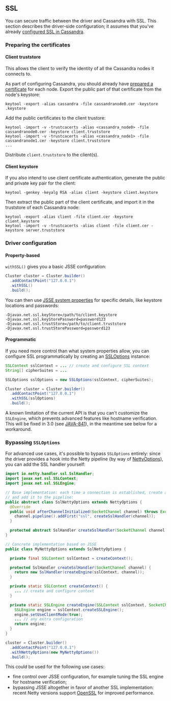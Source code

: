 ## SSL

You can secure traffic between the driver and Cassandra with SSL. This
section describes the driver-side configuration; it assumes that you've
already
[configured SSL in Cassandra](http://docs.datastax.com/en/cassandra/2.0/cassandra/security/secureSSLClientToNode_t.html).

### Preparing the certificates

#### Client truststore

This allows the client to verify the identity of all the Cassandra nodes
it connects to.

As part of configuring Cassandra, you should already have
[prepared a certificate](http://docs.datastax.com/en/cassandra/2.0/cassandra/security/secureSSLCertificates_t.html)
for each node. Export the public part of that certificate from the
node's keystore:

```
keytool -export -alias cassandra -file cassandranode0.cer -keystore .keystore
```

Add the public certificates to the client trustore:

```
keytool -import -v -trustcacerts -alias <cassandra_node0> -file cassandranode0.cer -keystore client.truststore
keytool -import -v -trustcacerts -alias <cassandra_node1> -file cassandranode1.cer -keystore client.truststore
...
```

Distribute `client.truststore` to the client(s).

#### Client keystore

If you also intend to use client certificate authentication, generate
the public and private key pair for the client:

```
keytool -genkey -keyalg RSA -alias client -keystore client.keystore
```

Then extract the public part of the client certificate, and import it in
the truststore of each Cassandra node:

```
keytool -export -alias client -file client.cer -keystore client.keystore
keytool -import -v -trustcacerts -alias client -file client.cer -keystore server.truststore
```

### Driver configuration

#### Property-based

`withSSL()` gives you a basic JSSE configuration:

```java
Cluster cluster = Cluster.builder()
  .addContactPoint("127.0.0.1")
  .withSSL()
  .build();
```

You can then use
[JSSE system properties](http://docs.oracle.com/javase/6/docs/technotes/guides/security/jsse/JSSERefGuide.html#Customization)
for specific details, like keystore locations and passwords:

```
-Djavax.net.ssl.keyStore=/path/to/client.keystore
-Djavax.net.ssl.keyStorePassword=password123
-Djavax.net.ssl.trustStore=/path/to/client.truststore
-Djavax.net.ssl.trustStorePassword=password123
```

#### Programmatic

If you need more control than what system properties allow, you can
configure SSL programmatically by creating an [SSLOptions] instance:

```java
SSLContext sslContext = ... // create and configure SSL context
String[] cipherSuites = ...

SSLOptions sslOptions = new SSLOptions(sslContext, cipherSuites);

Cluster cluster = Cluster.builder()
  .addContactPoint("127.0.0.1")
  .withSSL(sslOptions)
  .build();
```

A known limitation of the current API is that you can't customize the
`SSLEngine`, which prevents advanced features like hostname
verification. This will be fixed in 3.0 (see
[JAVA-841](https://datastax-oss.atlassian.net/browse/JAVA-841)), in the
meantime see below for a workaround.


### Bypassing `SSLOptions`

For advanced use cases, it's possible to bypass `SSLOptions` entirely:
since the driver provides a hook into the Netty pipeline (by way of
[NettyOptions]), you can add the SSL handler yourself:

```java
import io.netty.handler.ssl.SslHandler;
import javax.net.ssl.SSLContext;
import javax.net.ssl.SSLEngine;

// Base implementation: each time a connection is established, create an SSL handler
// and add it to the pipeline:
public abstract class SslNettyOptions extends NettyOptions {
  @Override
  public void afterChannelInitialized(SocketChannel channel) throws Exception {
    channel.pipeline().addFirst("ssl", createSslHandler(channel));
  }

  protected abstract SslHandler createSslHandler(SocketChannel channel);
}

// Concrete implementation based on JSSE
public class MyNettyOptions extends SslNettyOptions {

  private final SSLContext sslContext = createContext();

  protected SslHandler createSslHandler(SocketChannel channel) {
    return new SslHandler(createEngine(sslContext, channel));
  }

  private static SSLContext createContext() {
    ... // create and configure context
  }

  private static SSLEngine createEngine(SSLContext sslContext, SocketChannel channel) {
    SSLEngine engine = sslContext.createSSLEngine();
    engine.setUseClientMode(true);
    ... // any extra configuration
    return engine;
  }
}

cluster = Cluster.builder()
  .addContactPoint("127.0.0.1")
  .withNettyOptions(new MyNettyOptions())
  .build();
```

This could be used for the following use cases:

* fine control over JSSE configuration, for example tuning the SSL
  engine for hostname verification;
* bypassing JSSE altogether in favor of another SSL implementation:
  recent Netty versions support
  [OpenSSL](http://netty.io/wiki/forked-tomcat-native.html)
  for improved performance.

[SSLOptions]: http://docs.datastax.com/en/drivers/java/2.0/com/datastax/driver/core/SSLOptions.html
[NettyOptions]: http://docs.datastax.com/en/drivers/java/2.0/com/datastax/driver/core/NettyOptions.html
